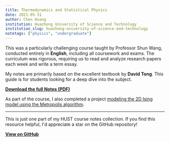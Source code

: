 ```yaml
---
title: Thermodynamics and Statistical Physics
date: 2021-05-31
author: Chen Huang
institution: Huazhong University of Science and Technology
institution_slug: huazhong-university-of-science-and-technology
notetags: ["physics", "undergraduate"]
---
```


This was a particularly challenging course taught by Professor Shun Wang, conducted entirely in **English**, including all coursework and exams. The curriculum was rigorous, requiring us to read and analyze research papers each week and write a term essay.

My notes are primarily based on the excellent textbook by **David Tong**. This guide is for students looking for a deep dive into the subject.

[**Download the full Notes (PDF)**](/notes/thermodynamics-and-statistical-physics/pdf/statistical-physics.pdf)

As part of the course, I also completed a project [modeling the 2D Ising model using the Metropolis algorithm](https://www.zhihu.com/question/440714043/answer/1693422235).

---

This is just one part of my HUST course notes collection. If you find this resource helpful, I'd appreciate a star on the GitHub repository!

[**View on GitHub**](https://github.com/chenx820/HUST-course-notes)
